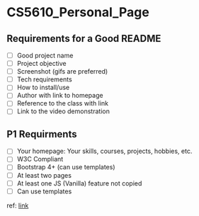 # CS5610_Personal_Page

## Requirements for a Good README
- [ ] Good project name
- [ ] Project objective
- [ ] Screenshot (gifs are preferred)
- [ ] Tech requirements
- [ ] How to install/use
- [ ] Author with link to homepage
- [ ] Reference to the class with link
- [ ] Link to the video demonstration

## P1 Requirments
- [ ] Your homepage: Your skills, courses, projects, hobbies, etc.
- [ ] W3C Compliant
- [ ] Bootstrap 4+ (can use templates)
- [ ] At least two pages
- [ ] At least one JS (Vanilla) feature not copied
- [ ] Can use templates

ref: [link](https://johnguerra.co/lectures/webDevelopment_spring2021/04_Bootstrap/#/1/1)
